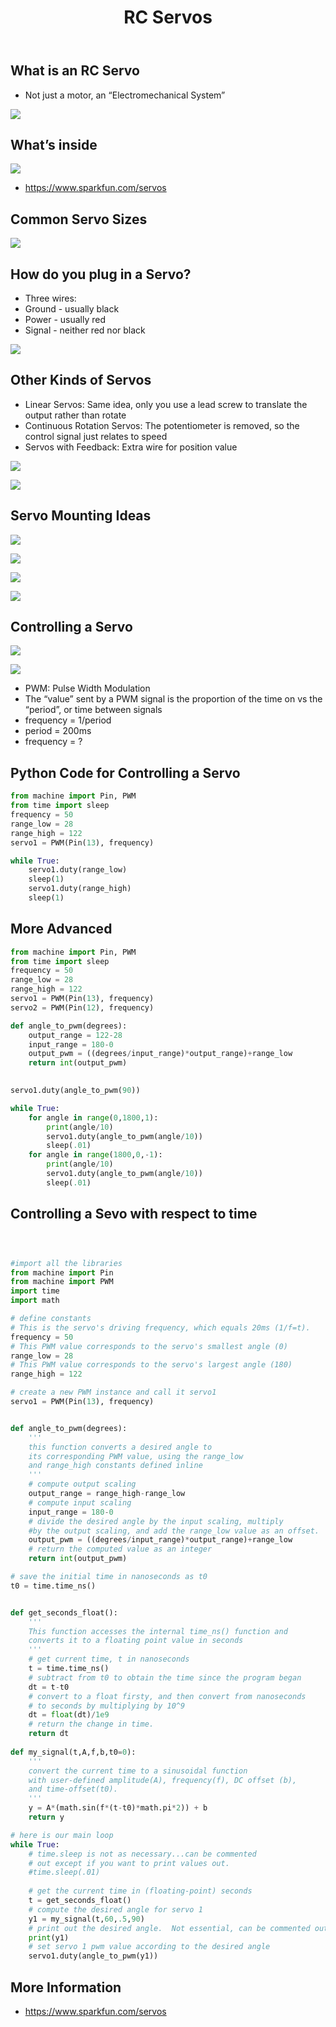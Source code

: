 ﻿---
title: RC Servos
---

## What is an RC Servo


* Not just a motor, an “Electromechanical System”

![](img0000.png)

## What’s inside


![](img0001.png)

* https://www.sparkfun.com/servos

## Common Servo Sizes


![](img0002.png)

## How do you plug in a Servo?


* Three wires:
* Ground - usually black
* Power - usually red
* Signal - neither red nor black

![](img0003.png)

## Other Kinds of Servos


* Linear Servos: Same idea, only you use a lead screw to translate the output rather than rotate
* Continuous Rotation Servos: The potentiometer is removed, so the control signal just relates to speed
* Servos with Feedback: Extra wire for position value

![](img0004.png)

![](img0005.png)

## Servo Mounting Ideas



![](img0006.png)

![](img0007.png)

![](img0008.png)

![](img0009.png)

## Controlling a Servo


![](img0010.png)

![](img0011.png)

* PWM: Pulse Width Modulation
* The “value” sent by a PWM signal is the proportion of the time on vs the “period”, or time between signals
* frequency = 1/period
* period = 200ms
* frequency = ?

## Python Code for Controlling a Servo

```python
from machine import Pin, PWM
from time import sleep
frequency = 50
range_low = 28
range_high = 122
servo1 = PWM(Pin(13), frequency)

while True:
    servo1.duty(range_low)
    sleep(1)
    servo1.duty(range_high)
    sleep(1)
```

## More Advanced

```python
from machine import Pin, PWM
from time import sleep
frequency = 50
range_low = 28
range_high = 122
servo1 = PWM(Pin(13), frequency)
servo2 = PWM(Pin(12), frequency)

def angle_to_pwm(degrees):
    output_range = 122-28
    input_range = 180-0
    output_pwm = ((degrees/input_range)*output_range)+range_low
    return int(output_pwm)
    

servo1.duty(angle_to_pwm(90))

while True:
    for angle in range(0,1800,1):
        print(angle/10)
        servo1.duty(angle_to_pwm(angle/10))
        sleep(.01)
    for angle in range(1800,0,-1):
        print(angle/10)
        servo1.duty(angle_to_pwm(angle/10))
        sleep(.01)
```

## Controlling a Sevo with respect to time

```python



#import all the libraries
from machine import Pin
from machine import PWM
import time
import math

# define constants
# This is the servo's driving frequency, which equals 20ms (1/f=t).
frequency = 50
# This PWM value corresponds to the servo's smallest angle (0)
range_low = 28
# This PWM value corresponds to the servo's largest angle (180)
range_high = 122

# create a new PWM instance and call it servo1
servo1 = PWM(Pin(13), frequency)


def angle_to_pwm(degrees):
    '''
    this function converts a desired angle to
    its corresponding PWM value, using the range_low 
    and range_high constants defined inline
    '''
    # compute output scaling
    output_range = range_high-range_low
    # compute input scaling
    input_range = 180-0
    # divide the desired angle by the input scaling, multiply
    #by the output scaling, and add the range_low value as an offset.
    output_pwm = ((degrees/input_range)*output_range)+range_low
    # return the computed value as an integer
    return int(output_pwm)

# save the initial time in nanoseconds as t0
t0 = time.time_ns()


def get_seconds_float():
    '''
    This function accesses the internal time_ns() function and
    converts it to a floating point value in seconds
    '''
    # get current time, t in nanoseconds
    t = time.time_ns()
    # subtract from t0 to obtain the time since the program began
    dt = t-t0
    # convert to a float firsty, and then convert from nanoseconds
    # to seconds by multiplying by 10^9
    dt = float(dt)/1e9
    # return the change in time.
    return dt
    
def my_signal(t,A,f,b,t0=0):
    '''
    convert the current time to a sinusoidal function
    with user-defined amplitude(A), frequency(f), DC offset (b),
    and time-offset(t0).
    '''
    y = A*(math.sin(f*(t-t0)*math.pi*2)) + b
    return y

# here is our main loop
while True:
    # time.sleep is not as necessary...can be commented
    # out except if you want to print values out.
    #time.sleep(.01)
    
    # get the current time in (floating-point) seconds
    t = get_seconds_float()
    # compute the desired angle for servo 1
    y1 = my_signal(t,60,.5,90)
    # print out the desired angle.  Not essential, can be commented out
    print(y1)
    # set servo 1 pwm value according to the desired angle
    servo1.duty(angle_to_pwm(y1))
```

## More Information


* https://www.sparkfun.com/servos